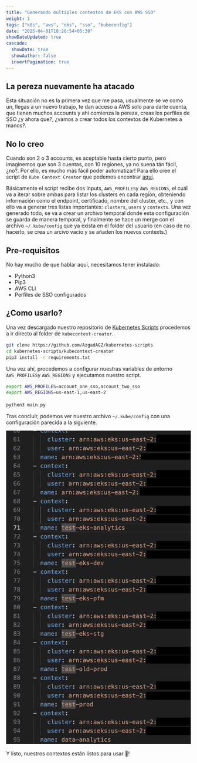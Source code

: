 ```yaml
---
title: "Generando multiples contextos de EKS con AWS SSO"
weight: 1
tags: ["k8s", "aws", "eks", "sso", "kubeconfig"]
date: "2025-04-01T18:20:54+05:30"
showDateUpdated: true
cascade:
  showDate: true
  showAuthor: false
  invertPagination: true
---
```


## La pereza nuevamente ha atacado
Esta situación no es la primera vez que me pasa, usualmente se ve como un, llegas a un nuevo trabajo, te dan acceso a AWS solo para darte cuenta, que tienen muchos accounts y ahí comienza la pereza, creas los perfiles de SSO ¿y ahora que?, ¿vamos a crear todos los contextos de Kubernetes a manos?.


## No lo creo
Cuando son 2 o 3 accounts, es aceptable hasta cierto punto, pero imaginemos que son 3 cuentas, con 10 regiones, ya no suena tán fácil, ¿no?.
Por ello, es mucho más fácil poder automatizar! Para ello cree el script de `Kube Context Creator` que podemos encontrar [aquí](https://github.com/AzgadAGZ/kubernetes-scripts/tree/main/kubecontext-creator). 

Básicamente el script recibe dos inputs, `AWS_PROFILES`y `AWS_REGIONS`, el cuál va a iterar sobre ambas para listar los clusters en cada región, obteniendo información como el endpoint, certificado, nombre del cluster, etc., y con ello va a generar tres listas importantes: `clusters`, `users` y `contexts`.
Una vez generado todo, se va a crear un archivo temporal donde esta configuración se guarda de manera temporal, y finalmente se hace un merge con el archivo `~/.kube/config` que ya exista en el folder del usuario (en caso de no hacerlo, se crea un arcivo vacio y se añaden los nuevos contexts.) 


## Pre-requisitos
No hay mucho de que hablar aquí, necesitamos tener instalado:
- Python3
- Pip3
- AWS CLI
- Perfiles de SSO configurados


## ¿Como usarlo?
Una vez descargado nuestro repositorio de [Kubernetes Scripts](https://github.com/AzgadAGZ/kubernetes-scripts) procedemos a ir directo al folder de `kubecontext-creator`.

````bash
git clone https://github.com/AzgadAGZ/kubernetes-scripts
cd kubernetes-scripts/kubecontext-creator
pip3 install -r requirements.txt
````

Una vez ahí, procedemos a configurar nuestras variables de entorno `AWS_PROFILES`y `AWS_REGIONS` y ejecutamos nuestro script.
````bash
export AWS_PROFILES=account_one_sso,account_two_sso
export AWS_REGIONS=us-east-1,us-east-2

python3 main.py
````

Tras concluir, podemos ver nuestro archivo `~/.kube/config` con una configuración parecida a la siguiente.

![EKS Context Generated](context-generated.png "EKS Contexts Generated")


Y listo, nuestros contextos están listos para usar 🤖!